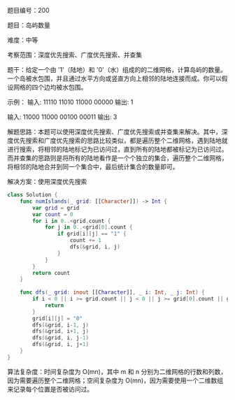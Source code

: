 题目编号：200

题目：岛屿数量

难度：中等

考察范围：深度优先搜索、广度优先搜索、并查集

题干：给定一个由 '1'（陆地）和 '0'（水）组成的的二维网格，计算岛屿的数量。一个岛被水包围，并且通过水平方向或竖直方向上相邻的陆地连接而成。你可以假设网格的四个边均被水包围。

示例：
输入:
11110
11010
11000
00000
输出: 1

输入:
11000
11000
00100
00011
输出: 3

解题思路：本题可以使用深度优先搜索、广度优先搜索或并查集来解决。其中，深度优先搜索和广度优先搜索的思路比较类似，都是遍历整个二维网格，遇到陆地就进行搜索，将相邻的陆地标记为已访问过，直到所有的陆地都被标记为已访问过。而并查集的思路则是将所有的陆地看作是一个个独立的集合，遍历整个二维网格，将相邻的陆地合并到同一个集合中，最后统计集合的数量即可。

解决方案：使用深度优先搜索

```swift
class Solution {
    func numIslands(_ grid: [[Character]]) -> Int {
        var grid = grid
        var count = 0
        for i in 0..<grid.count {
            for j in 0..<grid[0].count {
                if grid[i][j] == "1" {
                    count += 1
                    dfs(&grid, i, j)
                }
            }
        }
        return count
    }
    
    func dfs(_ grid: inout [[Character]], _ i: Int, _ j: Int) {
        if i < 0 || i >= grid.count || j < 0 || j >= grid[0].count || grid[i][j] == "0" {
            return
        }
        grid[i][j] = "0"
        dfs(&grid, i-1, j)
        dfs(&grid, i+1, j)
        dfs(&grid, i, j-1)
        dfs(&grid, i, j+1)
    }
}
```

算法复杂度：时间复杂度为 O(mn)，其中 m 和 n 分别为二维网格的行数和列数，因为需要遍历整个二维网格；空间复杂度为 O(mn)，因为需要使用一个二维数组来记录每个位置是否被访问过。